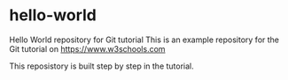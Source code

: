 # hello-world
Hello World repository for Git tutorial
This is an example repository for the Git
tutorial on https://www.w3schools.com

This reposistory is built step by step in the tutorial.